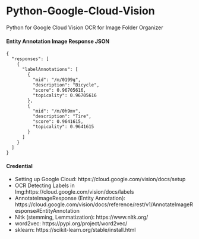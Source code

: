 # Python-Google-Cloud-Vision
Python for Google Cloud Vision OCR for Image Folder Organizer

<h4>Entity Annotation Image Response JSON</h4>

```
{
  "responses": [
    {
      "labelAnnotations": [
        {
          "mid": "/m/0199g",
          "description": "Bicycle",
          "score": 0.96705616,
          "topicality": 0.96705616
        },
        {
          "mid": "/m/0h9mv",
          "description": "Tire",
          "score": 0.9641615,
          "topicality": 0.9641615
        }
      ]
    }
  ]
}
```

<h4>Credential</h4>

<ul>
  <li>Setting up Google Cloud: https://cloud.google.com/vision/docs/setup </li>
  <li>OCR Detecting Labels in Img:https://cloud.google.com/vision/docs/labels</li>
  <li>AnnotateImageResponse (Entity Annotation): https://cloud.google.com/vision/docs/reference/rest/v1/AnnotateImageResponse#EntityAnnotation</li>
  <li>Nltk (stemming, Lemmatization): https://www.nltk.org/</li>
  <li>word2vec: https://pypi.org/project/word2vec/ </li>
  <li> sklearn: https://scikit-learn.org/stable/install.html</li>
  
  </ul>
